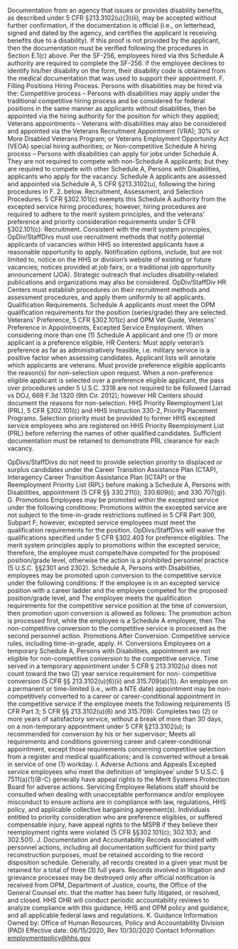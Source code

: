 
Documentation from an agency that issues or provides disability benefits, as described under 5 CFR §213.3102(u)(3)(ii), may be accepted without further confirmation, if the documentation is official (i.e., on letterhead, signed and dated by the agency, and certifies the applicant is receiving benefits due to a disability). If this proof is not provided by the applicant, then the documentation must be verified following the procedures in Section E.1(c) above.
Per the SF-256, employees hired via this Schedule A authority are required to complete the SF-256. If the employee declines to identify his/her disability on the form, their disability code is obtained from the medical documentation that was used to support their appointment.
F. Filling Positions
Hiring Process. Persons with disabilities may be hired via the:
Competitive process – Persons with disabilities may apply under the traditional competitive hiring process and be considered for federal positions in the same manner as applicants without disabilities, then be appointed via the hiring authority for the position for which they applied;
Veterans appointments – Veterans with disabilities may also be considered and appointed via the Veterans Recruitment Appointment (VRA); 30% or More Disabled Veterans Program; or Veterans Employment Opportunity Act (VEOA) special hiring authorities; or
Non-competitive Schedule A hiring process – Persons with disabilities can apply for jobs under Schedule A.  They are not required to compete with non-Schedule A applicants; but they are required to compete with other Schedule A, Persons with Disabilities, applicants who apply for the vacancy.  Schedule A applicants are assessed and appointed via Schedule A, 5 CFR §213.3102(u), following the hiring procedures in F. 2. below.
Recruitment, Assessment, and Selection Procedures.  5 CFR §302.101(c) exempts this Schedule A authority from the excepted service hiring procedures; however, hiring procedures are required to adhere to the merit system principles, and the veterans’ preference and priority consideration requirements under 5 CFR §302.101(c):
Recruitment. Consistent with the merit system principles, OpDiv/StaffDivs must use recruitment methods that notify potential applicants of vacancies within HHS so interested applicants have a reasonable opportunity to apply.  Notification options, include, but are not limited to, notice on the HHS or division’s website of existing or future vacancies; notices provided at job fairs; or a traditional job opportunity announcement (JOA).  Strategic outreach that includes disability-related publications and organizations may also be considered. OpDiv/StaffDiv HR Centers must establish procedures on their recruitment methods and assessment procedures, and apply them uniformly to all applicants.
Qualification Requirements.  Schedule A applicants must meet the OPM qualification requirements for the position (series/grade) they are selected.
Veterans’ Preference, 5 CFR §302.101(c) and OPM Vet Guide, Veterans’ Preference in Appointments, Excepted Service Employment.  When considering more than one (1) Schedule A applicant and one (1) or more applicant is a preference eligible, HR Centers:
Must apply veteran’s preference as far as administratively feasible, i.e. military service is a positive factor when assessing candidates.  Applicant lists will annotate which applicants are veterans.
Must provide preference eligible applicants the reason(s) for non-selection upon request.
When a non-preference eligible applicant is selected over a preference eligible applicant, the pass over procedures under 5 U.S.C. 3318 are not required to be followed (Jarrad vs DOJ, 669 F.3d 1320 (9th Cir. 2012); however HR Centers should document the reasons for non-selection.
HHS Priority Reemployment List (PRL), 5 CFR §302.101(c) and HHS Instruction 330-2, Priority Placement Programs.  Selection priority must be provided to former HHS excepted service employees who are registered on HHS Priority Reemployment List (PRL) before referring the names of other qualified candidates.  Sufficient documentation must be retained to demonstrate PRL clearance for each vacancy.

OpDivs/StaffDivs do not need to provide selection priority to displaced or surplus candidates under the Career Transition Assistance Plan (CTAP), Interagency Career Transition Assistance Plan (ICTAP) or the Reemployment Priority List (RPL) before making a Schedule A, Persons with Disabilities, appointment (5 CFR §§ 330.211(i); 330.609(i); and 330.707(g)).
G. Promotions
Employees may be promoted within the excepted service under the following conditions:
Promotions within the excepted service are not subject to the time-in-grade restrictions outlined in 5 CFR Part 300, Subpart F; however, excepted service employees must meet the qualification requirements for the position. OpDivs/StaffDivs will waive the qualifications specified under 5 CFR §302.403 for preference eligibles.
The merit system principles apply to promotions within the excepted service; therefore, the employee must compete/have competed for the proposed position/grade level, otherwise the action is a prohibited personnel practice (5 U.S.C. §§2301 and 2302).
Schedule A, Persons with Disabilities, employees may be promoted upon conversion to the competitive service under the following conditions:
If the employee is in an excepted service position with a career ladder and the employee competed for the proposed position/grade level, and
The employee meets the qualification requirements for the competitive service position at the time of conversion, then promotion upon conversion is allowed as follows:
The promotion action is processed first, while the employee is a Schedule A employee, then
The non-competitive conversion to the competitive service is processed as the second personnel action.
Promotions After Conversion. Competitive service rules, including time-in-grade, apply.
H. Conversions
Employees on a temporary Schedule A, Persons with Disabilities, appointment are not eligible for non-competitive conversion to the competitive service.  Time served in a temporary appointment under 5 CFR § 213.3102(u) does not count toward the two (2) year service requirement for non- competitive conversion (5 CFR §§ 213.3102(u)(6)(ii) and 315.709(a)(1)).
An employee on a permanent or time-limited (i.e., with a NTE date) appointment may be non- competitively converted to a career or career-conditional appointment in the competitive service if the employee meets the following requirements (5 CFR Part 3; 5 CFR §§ 213.3102(u)(6) and 315.709):
Completes two (2) or more years of satisfactory service, without a break of more than 30 days, on a non-temporary appointment under 5 CFR §213.3102(u);
Is recommended for conversion by his or her supervisor;
Meets all requirements and conditions governing career and career-conditional appointment, except those requirements concerning competitive selection from a register and medical qualifications; and
Is converted without a break in service of one (1) workday.
I. Adverse Actions and Appeals
Excepted service employees who meet the definition of ‘employee’ under 5 U.S.C. § 7511(a)(1)(B-C) generally have appeal rights to the Merit Systems Protection Board for adverse actions.
Servicing Employee Relations staff should be consulted when dealing with unacceptable performance and/or employee misconduct to ensure actions are in compliance with law, regulations, HHS policy, and applicable collective bargaining agreement(s).
Individuals entitled to priority consideration who are preference eligibles, or suffered compensable injury, have appeal rights to the MSPB if they believe their reemployment rights were violated (5 CFR §§302.101(c); 302.103; and 302.501).
J. Documentation and Accountability
Records associated with personnel actions, including all documentation sufficient for third party reconstruction purposes, must be retained according to the record disposition schedule. Generally, all records created in a given year must be retained for a total of three (3) full years.  Records involved in litigation and grievance processes may be destroyed only after official notification is received from OPM, Department of Justice, courts, the Office of the General Counsel etc. that the matter has been fully litigated, or resolved, and closed.
HHS OHR will conduct periodic accountability reviews to analyze compliance with this guidance, HHS and OPM policy and guidance, and all applicable federal laws and regulations.
K. Guidance Information
Owned by: Office of Human Resources, Policy and Accountability Division (PAD)
Effective date: 06/15/2020, Rev 10/30/2020
Contact Information: employmentpolicy@hhs.gov